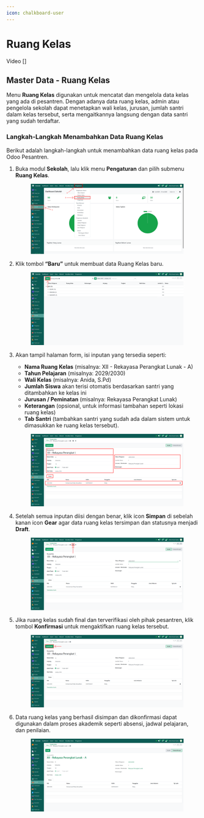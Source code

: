 ```yaml
---
icon: chalkboard-user
---
```


# Ruang Kelas

Video \[]

## Master Data - Ruang Kelas

Menu **Ruang Kelas** digunakan untuk mencatat dan mengelola data kelas yang ada di pesantren. Dengan adanya data ruang kelas, admin atau pengelola sekolah dapat menetapkan wali kelas, jurusan, jumlah santri dalam kelas tersebut, serta mengaitkannya langsung dengan data santri yang sudah terdaftar.

### Langkah-Langkah Menambahkan Data Ruang Kelas

Berikut adalah langkah-langkah untuk menambahkan data ruang kelas pada Odoo Pesantren.

1.  Buka modul **Sekolah**, lalu klik menu **Pengaturan** dan pilih submenu **Ruang Kelas**.

    <figure><img src="../../.gitbook/assets/images-254.png" alt=""><figcaption></figcaption></figure>


2.  Klik tombol **“Baru”** untuk membuat data Ruang Kelas baru.

    <figure><img src="../../.gitbook/assets/images-255.png" alt=""><figcaption></figcaption></figure>


3.  Akan tampil halaman form, isi inputan yang tersedia seperti:

    * **Nama Ruang Kelas** (misalnya: XII - Rekayasa Perangkat Lunak - A)
    * **Tahun Pelajaran** (misalnya: 2029/2030)
    * **Wali Kelas** (misalnya: Anida, S.Pd)
    * **Jumlah Siswa** akan terisi otomatis berdasarkan santri yang ditambahkan ke kelas ini
    * **Jurusan / Peminatan** (misalnya: Rekayasa Perangkat Lunak)
    * **Keterangan** (opsional, untuk informasi tambahan seperti lokasi ruang kelas)
    * **Tab Santri** (tambahkan santri yang sudah ada dalam sistem untuk dimasukkan ke ruang kelas tersebut).

    <figure><img src="../../.gitbook/assets/images-256.png" alt=""><figcaption></figcaption></figure>


4.  Setelah semua inputan diisi dengan benar, klik icon **Simpan** di sebelah kanan icon **Gear** agar data ruang kelas tersimpan dan statusnya menjadi **Draft**.

    <figure><img src="../../.gitbook/assets/images-257.png" alt=""><figcaption></figcaption></figure>


5.  Jika ruang kelas sudah final dan terverifikasi oleh pihak pesantren, klik tombol **Konfirmasi** untuk mengaktifkan ruang kelas tersebut.

    <figure><img src="../../.gitbook/assets/images-258.png" alt=""><figcaption></figcaption></figure>


6.  Data ruang kelas yang berhasil disimpan dan dikonfirmasi dapat digunakan dalam proses akademik seperti absensi, jadwal pelajaran, dan penilaian.

    <figure><img src="../../.gitbook/assets/images-259.png" alt=""><figcaption></figcaption></figure>
